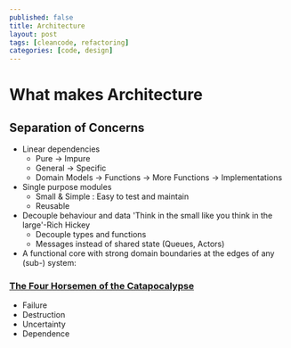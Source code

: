 ```yaml
---
published: false
title: Architecture
layout: post
tags: [cleancode, refactoring]
categories: [code, design]
---
```

# What makes Architecture

## Separation of Concerns
 * Linear dependencies
   * Pure -> Impure
   * General -> Specific
   * Domain Models -> Functions -> More Functions -> Implementations
 * Single purpose modules
   * Small & Simple : Easy to test and maintain
   * Reusable
 * Decouple behaviour and data  'Think in the small like you think in the large'-Rich Hickey
   * Decouple types and functions
   * Messages instead of shared state (Queues, Actors)
 * A functional core with strong domain boundaries at the edges of any (sub-) system:

### [The Four Horsemen of the Catapocalypse](https://cdsmith.wordpress.com/2012/04/18/why-do-monads-matter/)
 * Failure
 * Destruction
 * Uncertainty
 * Dependence
